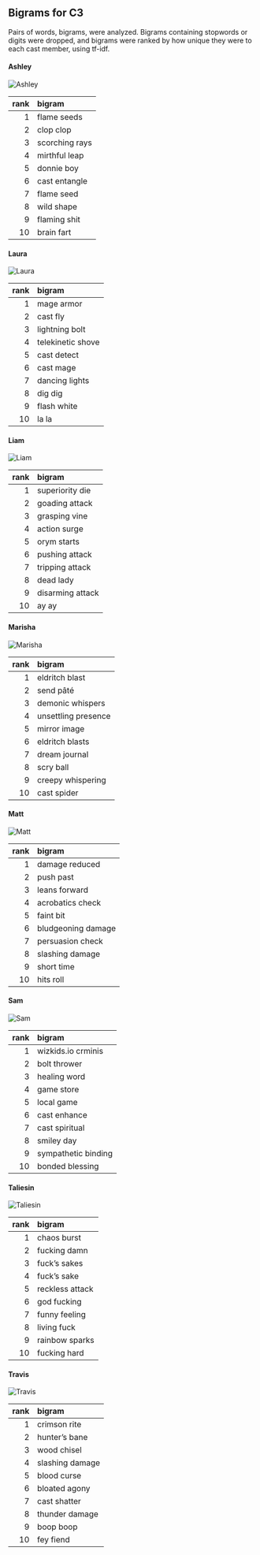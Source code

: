 
## Bigrams for C3

Pairs of words, bigrams, were analyzed. Bigrams containing stopwords or
digits were dropped, and bigrams were ranked by how unique they were to
each cast member, using tf-idf.

#### Ashley

![Ashley](../plots/bigramClouds/C3/C3ASHLEY.png)

| rank | bigram         |
| ---: | :------------- |
|    1 | flame seeds    |
|    2 | clop clop      |
|    3 | scorching rays |
|    4 | mirthful leap  |
|    5 | donnie boy     |
|    6 | cast entangle  |
|    7 | flame seed     |
|    8 | wild shape     |
|    9 | flaming shit   |
|   10 | brain fart     |

#### Laura

![Laura](../plots/bigramClouds/C3/C3LAURA.png)

| rank | bigram            |
| ---: | :---------------- |
|    1 | mage armor        |
|    2 | cast fly          |
|    3 | lightning bolt    |
|    4 | telekinetic shove |
|    5 | cast detect       |
|    6 | cast mage         |
|    7 | dancing lights    |
|    8 | dig dig           |
|    9 | flash white       |
|   10 | la la             |

#### Liam

![Liam](../plots/bigramClouds/C3/C3LIAM.png)

| rank | bigram           |
| ---: | :--------------- |
|    1 | superiority die  |
|    2 | goading attack   |
|    3 | grasping vine    |
|    4 | action surge     |
|    5 | orym starts      |
|    6 | pushing attack   |
|    7 | tripping attack  |
|    8 | dead lady        |
|    9 | disarming attack |
|   10 | ay ay            |

#### Marisha

![Marisha](../plots/bigramClouds/C3/C3MARISHA.png)

| rank | bigram              |
| ---: | :------------------ |
|    1 | eldritch blast      |
|    2 | send pâté           |
|    3 | demonic whispers    |
|    4 | unsettling presence |
|    5 | mirror image        |
|    6 | eldritch blasts     |
|    7 | dream journal       |
|    8 | scry ball           |
|    9 | creepy whispering   |
|   10 | cast spider         |

#### Matt

![Matt](../plots/bigramClouds/C3/C3MATT.png)

| rank | bigram             |
| ---: | :----------------- |
|    1 | damage reduced     |
|    2 | push past          |
|    3 | leans forward      |
|    4 | acrobatics check   |
|    5 | faint bit          |
|    6 | bludgeoning damage |
|    7 | persuasion check   |
|    8 | slashing damage    |
|    9 | short time         |
|   10 | hits roll          |

#### Sam

![Sam](../plots/bigramClouds/C3/C3SAM.png)

| rank | bigram              |
| ---: | :------------------ |
|    1 | wizkids.io crminis  |
|    2 | bolt thrower        |
|    3 | healing word        |
|    4 | game store          |
|    5 | local game          |
|    6 | cast enhance        |
|    7 | cast spiritual      |
|    8 | smiley day          |
|    9 | sympathetic binding |
|   10 | bonded blessing     |

#### Taliesin

![Taliesin](../plots/bigramClouds/C3/C3TALIESIN.png)

| rank | bigram          |
| ---: | :-------------- |
|    1 | chaos burst     |
|    2 | fucking damn    |
|    3 | fuck’s sakes    |
|    4 | fuck’s sake     |
|    5 | reckless attack |
|    6 | god fucking     |
|    7 | funny feeling   |
|    8 | living fuck     |
|    9 | rainbow sparks  |
|   10 | fucking hard    |

#### Travis

![Travis](../plots/bigramClouds/C3/C3TRAVIS.png)

| rank | bigram          |
| ---: | :-------------- |
|    1 | crimson rite    |
|    2 | hunter’s bane   |
|    3 | wood chisel     |
|    4 | slashing damage |
|    5 | blood curse     |
|    6 | bloated agony   |
|    7 | cast shatter    |
|    8 | thunder damage  |
|    9 | boop boop       |
|   10 | fey fiend       |
